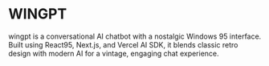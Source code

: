 # WINGPT
wingpt is a conversational AI chatbot with a nostalgic Windows 95 interface. Built using React95, Next.js, and Vercel AI SDK, it blends classic retro design with modern AI for a vintage, engaging chat experience.
